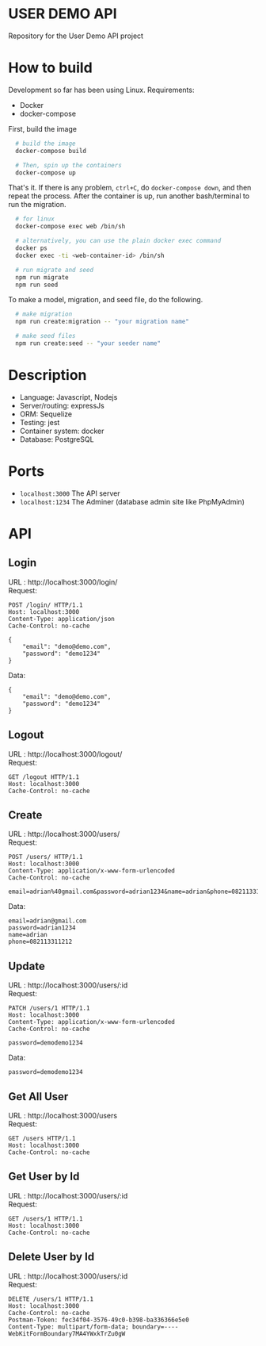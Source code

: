 # USER DEMO API
Repository for the User Demo API project

# How to build
Development so far has been using Linux. Requirements:
- Docker
- docker-compose

First, build the image
```bash
  # build the image
  docker-compose build

  # Then, spin up the containers
  docker-compose up
```
That's it. If there is any problem, `ctrl+C`, do `docker-compose down`, and then repeat the process. After the container is up, run another bash/terminal to run the migration.
```bash
  # for linux
  docker-compose exec web /bin/sh

  # alternatively, you can use the plain docker exec command
  docker ps
  docker exec -ti <web-container-id> /bin/sh

  # run migrate and seed
  npm run migrate
  npm run seed
```
To make a model, migration, and seed file, do the following.
```bash
  # make migration
  npm run create:migration -- "your migration name"

  # make seed files
  npm run create:seed -- "your seeder name"
```

# Description
- Language: Javascript, Nodejs
- Server/routing: expressJs
- ORM: Sequelize
- Testing: jest
- Container system: docker
- Database: PostgreSQL

# Ports
- `localhost:3000` The API server
- `localhost:1234` The Adminer (database admin site like PhpMyAdmin)

# API
## Login
URL : http://localhost:3000/login/  
Request:  
```
POST /login/ HTTP/1.1
Host: localhost:3000
Content-Type: application/json
Cache-Control: no-cache

{
	"email": "demo@demo.com",
	"password": "demo1234"
}
```
Data:
```
{
	"email": "demo@demo.com",
	"password": "demo1234"
}
```
## Logout
URL : http://localhost:3000/logout/  
Request:  
```
GET /logout HTTP/1.1
Host: localhost:3000
Cache-Control: no-cache
```
## Create
URL : http://localhost:3000/users/  
Request:  
```
POST /users/ HTTP/1.1
Host: localhost:3000
Content-Type: application/x-www-form-urlencoded
Cache-Control: no-cache

email=adrian%40gmail.com&password=adrian1234&name=adrian&phone=082113311212
```
Data:
```
email=adrian@gmail.com
password=adrian1234
name=adrian
phone=082113311212
```
## Update
URL : http://localhost:3000/users/:id  
Request:  
```
PATCH /users/1 HTTP/1.1
Host: localhost:3000
Content-Type: application/x-www-form-urlencoded
Cache-Control: no-cache

password=demodemo1234
```
Data:
```
password=demodemo1234
```
## Get All User
URL : http://localhost:3000/users  
Request:  
```
GET /users HTTP/1.1
Host: localhost:3000
Cache-Control: no-cache
```
## Get User by Id
URL : http://localhost:3000/users/:id  
Request:  
```
GET /users/1 HTTP/1.1
Host: localhost:3000
Cache-Control: no-cache
```
## Delete User by Id
URL : http://localhost:3000/users/:id  
Request:  
```
DELETE /users/1 HTTP/1.1
Host: localhost:3000
Cache-Control: no-cache
Postman-Token: fec34f04-3576-49c0-b398-ba336366e5e0
Content-Type: multipart/form-data; boundary=----WebKitFormBoundary7MA4YWxkTrZu0gW
```
